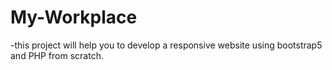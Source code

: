 # My-Workplace
-this project will help you to develop a responsive website using bootstrap5 and PHP from scratch.
